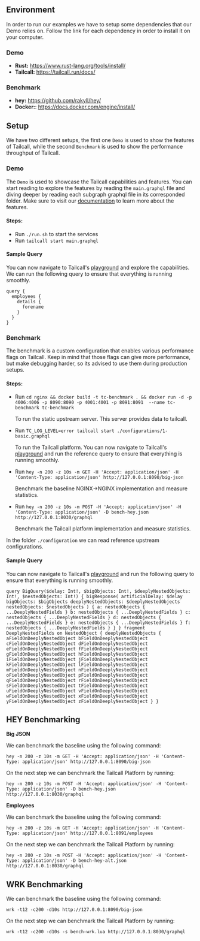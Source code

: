 ## Environment

In order to run our examples we have to setup some dependencies that our Demo relies on.
Follow the link for each dependency in order to install it on your computer.

### Demo

- **Rust:** https://www.rust-lang.org/tools/install/
- **Tailcall:** https://tailcall.run/docs/

### Benchmark

- **hey:** https://github.com/rakyll/hey/
- **Docker:**: https://docs.docker.com/engine/install/

## Setup

We have two different setups, the first one `Demo` is used to show the features of Tailcall,
while the second `Benchmark` is used to show the performance throughput of Tailcall.

### Demo

The `Demo` is used to showcase the Tailcall capabilities and features.
You can start reading to explore the features by reading the `main.graphql` file
and diving deeper by reading each subgraph graphql file in its corresponded folder.
Make sure to visit our [documentation](https://tailcall.run/docs/tailcall-dsl-graphql-custom-directives/) to learn more about the features.

#### Steps:

- Run `./run.sh` to start the services
- Run `tailcall start main.graphql`

#### Sample Query

You can now navigate to Tailcall's [playground](https://tailcall.run/playground/?u=http://127.0.0.1:8030/graphql&utm_source=tailcall-debug&utm_medium=server) and explore the capabilities.
We can run the following query to ensure that everything is running smoothly.

```gql
query {
  employees {
    details {
      forename
    }
  }
}
```

### Benchmark

The benchmark is a custom configuration that enables various performance flags on Tailcall.
Keep in mind that those flags can give more performance, but make debugging harder, so its
advised to use them during production setups.


#### Steps:

- Run `cd nginx && docker build -t tc-benchmark . && docker run -d -p 4006:4006 -p 8090:8090 -p 4001:4001 -p 8091:8091  --name tc-benchmark tc-benchmark`

  To run the static upstream server. This server provides data to tailcall.

- Run `TC_LOG_LEVEL=error tailcall start ./configurations/1-basic.graphql`

  To run the Tailcall platform. You can now navigate to Tailcall's [playground](https://tailcall.run/playground/?u=http://127.0.0.1:8030/graphql&utm_source=tailcall-debug&utm_medium=server) and run the reference query to ensure that everything is running smoothly.


- Run `hey -n 200 -z 10s -m GET -H 'Accept: application/json' -H 'Content-Type: application/json' http://127.0.0.1:8090/big-json`

  Benchmark the baseline NGINX->NGINX implementation and measure statistics.

- Run `hey -n 200 -z 10s -m POST -H 'Accept: application/json' -H 'Content-Type: application/json' -D bench-hey.json http://127.0.0.1:8030/graphql`

  Benchmark the Tailcall platform implementation and measure statistics.

In the folder `./configuration` we can read reference upstream configurations.

#### Sample Query

You can now navigate to Tailcall's [playground](https://tailcall.run/playground/?u=http://127.0.0.1:8030/graphql&utm_source=tailcall-debug&utm_medium=server) and run the following query to ensure that everything is running smoothly.

```gql
query BigQuery($delay: Int!, $bigObjects: Int!, $deeplyNestedObjects: Int!, $nestedObjects: Int!) { bigResponse( artificialDelay: $delay bigObjects: $bigObjects deeplyNestedObjects: $deeplyNestedObjects nestedObjects: $nestedObjects ) { a: nestedObjects { ...DeeplyNestedFields } b: nestedObjects { ...DeeplyNestedFields } c: nestedObjects { ...DeeplyNestedFields } d: nestedObjects { ...DeeplyNestedFields } e: nestedObjects { ...DeeplyNestedFields } f: nestedObjects { ...DeeplyNestedFields } } } fragment DeeplyNestedFields on NestedObject { deeplyNestedObjects { aFieldOnDeeplyNestedObject bFieldOnDeeplyNestedObject cFieldOnDeeplyNestedObject dFieldOnDeeplyNestedObject eFieldOnDeeplyNestedObject fFieldOnDeeplyNestedObject gFieldOnDeeplyNestedObject hFieldOnDeeplyNestedObject iFieldOnDeeplyNestedObject jFieldOnDeeplyNestedObject kFieldOnDeeplyNestedObject lFieldOnDeeplyNestedObject mFieldOnDeeplyNestedObject nFieldOnDeeplyNestedObject oFieldOnDeeplyNestedObject pFieldOnDeeplyNestedObject qFieldOnDeeplyNestedObject rFieldOnDeeplyNestedObject sFieldOnDeeplyNestedObject tFieldOnDeeplyNestedObject uFieldOnDeeplyNestedObject vFieldOnDeeplyNestedObject wFieldOnDeeplyNestedObject xFieldOnDeeplyNestedObject yFieldOnDeeplyNestedObject zFieldOnDeeplyNestedObject } }
```

## HEY Benchmarking

**Big JSON**

We can benchmark the baseline using the following command:

```
hey -n 200 -z 10s -m GET -H 'Accept: application/json' -H 'Content-Type: application/json' http://127.0.0.1:8090/big-json
```

On the next step we can benchmark the Tailcall Platform by running:

```
hey -n 200 -z 10s -m POST -H 'Accept: application/json' -H 'Content-Type: application/json' -D bench-hey.json http://127.0.0.1:8030/graphql
```

**Employees**

We can benchmark the baseline using the following command:

```
hey -n 200 -z 10s -m GET -H 'Accept: application/json' -H 'Content-Type: application/json' http://127.0.0.1:8091/employees
```

On the next step we can benchmark the Tailcall Platform by running:

```
hey -n 200 -z 10s -m POST -H 'Accept: application/json' -H 'Content-Type: application/json' -D bench-hey-alt.json http://127.0.0.1:8030/graphql
```

## WRK Benchmarking

We can benchmark the baseline using the following command:

```
wrk -t12 -c200 -d10s http://127.0.0.1:8090/big-json
```

On the next step we can benchmark the Tailcall Platform by running:

```
wrk -t12 -c200 -d10s -s bench-wrk.lua http://127.0.0.1:8030/graphql
```
